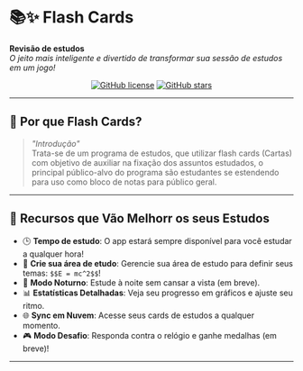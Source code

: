 # 📚✨ Flash Cards

**Revisão de estudos**  
*O jeito mais inteligente e divertido de transformar sua sessão de estudos em um jogo!*

<div align="center">
  
[![GitHub license](https://img.shields.io/github/license/wendell-cavalcante/ProjetoIntegrador?color=blue)](https://github.com/wendell-cavalcante/ProjetoIntegrador)
[![GitHub stars](https://img.shields.io/github/stars/wendell-cavalcante/ProjetoIntegrador?style=social)](https://github.com/wendell-cavalcante/ProjetoIntegrador/stargazers)

</div>

---

## 🎯 **Por que Flash Cards?**
> *"Introdução"*  
Trata-se de um programa de estudos, que utilizar flash cards (Cartas) com objetivo de auxiliar na fixação dos assuntos estudados, o principal público-alvo do programa são estudantes se estendendo para uso como bloco de notas para público geral.

---

## 🚀 **Recursos que Vão Melhorr os seus Estudos**

- 🕒 **Tempo de estudo**: O app estará sempre disponível para você estudar a qualquer hora!
- 📝 **Crie sua área de etudo**: Gerencie sua área de estudo para definir seus temas: `$$E = mc^2$$`!
- 🌙 **Modo Noturno**: Estude à noite sem cansar a vista (em breve).
- 📊 **Estatísticas Detalhadas**: Veja seu progresso em gráficos e ajuste seu ritmo.
- 🌐 **Sync em Nuvem**: Acesse seus cards de estudos a qualquer momento.
- 🎮 **Modo Desafio**: Responda contra o relógio e ganhe medalhas (em breve)!

---

